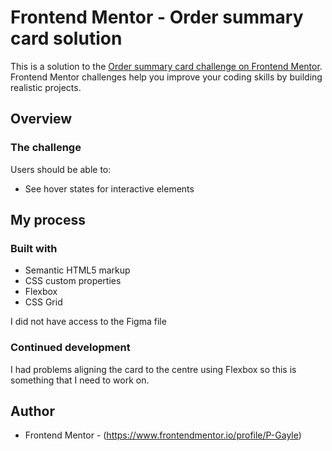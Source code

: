 # Frontend Mentor - Order summary card solution

This is a solution to the [Order summary card challenge on Frontend Mentor](https://www.frontendmentor.io/challenges/order-summary-component-QlPmajDUj). Frontend Mentor challenges help you improve your coding skills by building realistic projects. 

## Overview

### The challenge

Users should be able to:

- See hover states for interactive elements

## My process

### Built with

- Semantic HTML5 markup
- CSS custom properties
- Flexbox
- CSS Grid

I did not have access to the Figma file 

### Continued development

I had problems aligning the card to the centre using Flexbox so this is something that I need to work on.


## Author

- Frontend Mentor - (https://www.frontendmentor.io/profile/P-Gayle)




